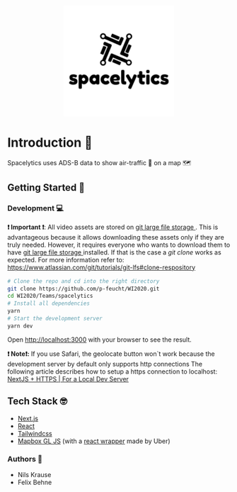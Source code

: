 <p align="center">
  <img width="250" height="250" src="./public/logo.png">
</p>

# Introduction 🚀
 
Spacelytics uses ADS-B data  to show air-traffic 🛫 on a map 🗺

## Getting Started 🎉

### Development 💻
**❗ Important ❗**: All video assets are stored on [git large file storage ](https://git-lfs.github.com). This is advantageous because it allows downloading these assets only if they are truly needed. However, it requires everyone who wants to download them to have [git large file storage ](https://git-lfs.github.com)installed. If that is the case a *git clone* works as expected. 
For more information refer to: https://www.atlassian.com/git/tutorials/git-lfs#clone-respository
````bash
# Clone the repo and cd into the right directory 
git clone https://github.com/p-feucht/WI2020.git
cd WI2020/Teams/spacelytics
# Install all dependencies 
yarn 
# Start the development server 
yarn dev 
````

Open [http://localhost:3000](http://localhost:3000) with your browser to see the result.

**❗ Note❗:** If you use Safari, the geolocate button won`t work because the development server by default only supports http connections 
The following article describes how to setup a https connection to localhost: [NextJS + HTTPS | For a Local Dev Server](https://medium.com/responsetap-engineering/nextjs-https-for-a-local-dev-server-98bb441eabd7)

## Tech Stack 🤓

- [Next.js](https://nextjs.org)
- [React](https://reactjs.org)
- [Tailwindcss](https://tailwindcss.com)
- [Mapbox GL JS](https://docs.mapbox.com/mapbox-gl-js/api/) (with a [react wrapper](https://visgl.github.io/react-map-gl/) made by Uber)

### Authors 🎉

- Nils Krause
- Felix Behne
